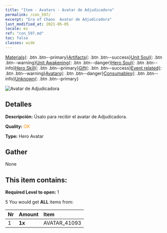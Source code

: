 ```yaml
---
title: "Item - Avatars - Avatar de Adjudicadora"
permalink: /con_597/
excerpt: "Era of Chaos  Avatar de Adjudicadora"
last_modified_at: 2021-05-05
locale: es
ref: "con_597.md"
toc: false
classes: wide
---
```

 [Materials](/ItemsES/){: .btn .btn--primary}[Artifacts](/ItemsES/Artifacts/){: .btn .btn--success}[Unit Soul](/ItemsES/UnitSoul/){: .btn .btn--warning}[Unit Awakening](/ItemsES/UnitAwakening/){: .btn .btn--danger}[Hero Soul](/ItemsES/HeroSoul/){: .btn .btn--info}[Hero Skill](/ItemsES/HeroSkill/){: .btn .btn--primary}[Gift](/ItemsES/Gift/){: .btn .btn--success}[Event related](/ItemsES/Events/){: .btn .btn--warning}[Avatars](/ItemsES/Avatars/){: .btn .btn--danger}[Consumables](/ItemsES/Consumables/){: .btn .btn--info}[Unknown](/ItemsES/Unknown/){: .btn .btn--primary}

 ![Avatar de Adjudicadora](/images/u/ti_shenpanguanyuanhuatouxiang.jpg)

## Detalles
 **Descripción:** Úsalo para recibir el avatar de Adjudicadora.

 **Quality:** <span style="color: #FF8C00">OK</span>

 **Type:** Hero Avatar

## Gather

  None

## This item contains:

 **Required Level to open:** 1

 5 You would get **ALL** items  from:

  | Nr | Amount |     Item    |
  |:---|:-------|:------------|
  | 1 |  **1x** | AVATAR_41093 |  | 
